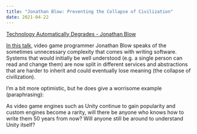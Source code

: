 ```yaml
---
title: "Jonathan Blow: Preventing the Collapse of Civilization"
date: 2021-04-22
---
```


[Technology Automatically Degrades - Jonathan Blow](https://www.youtube.com/watch?v=fEn2HPGXwj8)

[In this talk,](https://www.youtube.com/watch?v=fEn2HPGXwj8) video game programmer Jonathan Blow speaks of the sometimes
unnecessary complexity that comes with writing software. Systems that would
initially be well understood (e.g. a single person can read and change them) are
now split in different services and abstractions that are harder to inherit and
could eventually lose meaning (the collapse of civilization).

I’m a bit more optimistic, but he does give a worrisome example (paraphrasing):

As video game engines such as Unity continue to gain popularity and custom
engines become a rarity, will there be anyone who knows how to write them 50
years from now? Will anyone still be around to understand Unity itself?
